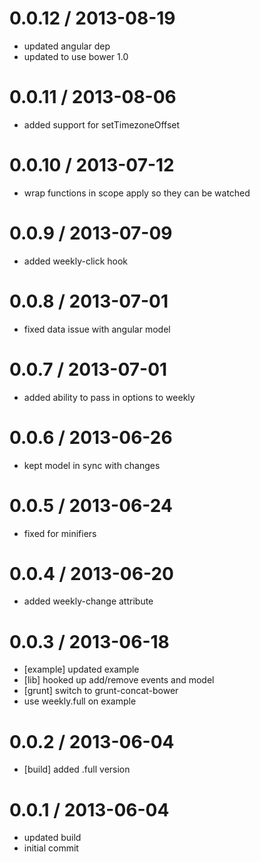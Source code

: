 
0.0.12 / 2013-08-19 
==================

  * updated angular dep
  * updated to use bower 1.0

0.0.11 / 2013-08-06 
==================

  * added support for setTimezoneOffset

0.0.10 / 2013-07-12 
==================

  * wrap functions in scope apply so they can be watched

0.0.9 / 2013-07-09 
==================

  * added weekly-click hook

0.0.8 / 2013-07-01 
==================

  * fixed data issue with angular model

0.0.7 / 2013-07-01 
==================

  * added ability to pass in options to weekly

0.0.6 / 2013-06-26 
==================

  * kept model in sync with changes

0.0.5 / 2013-06-24 
==================

  * fixed for minifiers

0.0.4 / 2013-06-20 
==================

  * added weekly-change attribute

0.0.3 / 2013-06-18 
==================

  * [example] updated example
  * [lib] hooked up add/remove events and model
  * [grunt] switch to grunt-concat-bower
  * use weekly.full on example

0.0.2 / 2013-06-04 
==================

  * [build] added .full version

0.0.1 / 2013-06-04 
==================

  * updated build
  * initial commit
